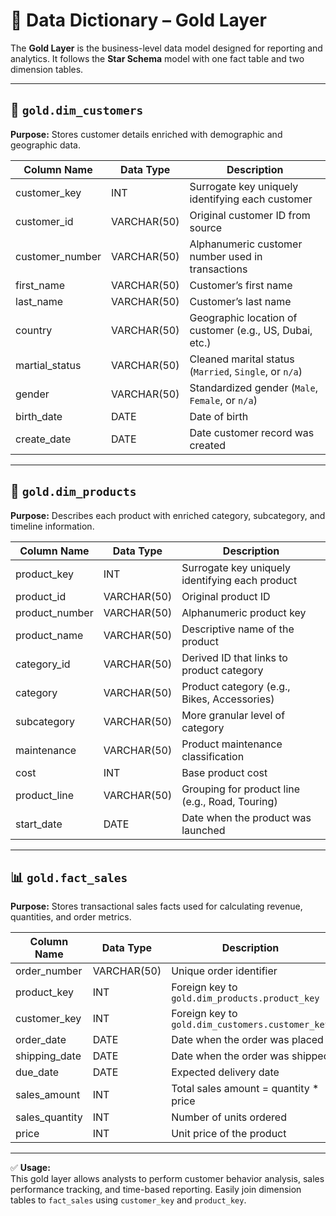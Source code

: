 # 📘 Data Dictionary – Gold Layer

The **Gold Layer** is the business-level data model designed for reporting and analytics. It follows the **Star Schema** model with one fact table and two dimension tables.

---

## 📂 `gold.dim_customers`

**Purpose:** Stores customer details enriched with demographic and geographic data.

| Column Name     | Data Type   | Description                                                                 |
|-----------------|-------------|-----------------------------------------------------------------------------|
| customer_key    | INT         | Surrogate key uniquely identifying each customer                            |
| customer_id     | VARCHAR(50) | Original customer ID from source                                            |
| customer_number | VARCHAR(50) | Alphanumeric customer number used in transactions                          |
| first_name      | VARCHAR(50) | Customer’s first name                                                       |
| last_name       | VARCHAR(50) | Customer’s last name                                                        |
| country         | VARCHAR(50) | Geographic location of customer (e.g., US, Dubai, etc.)                    |
| martial_status  | VARCHAR(50) | Cleaned marital status (`Married`, `Single`, or `n/a`)                     |
| gender          | VARCHAR(50) | Standardized gender (`Male`, `Female`, or `n/a`)                           |
| birth_date      | DATE        | Date of birth                                                              |
| create_date     | DATE        | Date customer record was created                                           |

---

## 📂 `gold.dim_products`

**Purpose:** Describes each product with enriched category, subcategory, and timeline information.

| Column Name     | Data Type   | Description                                                               |
|-----------------|-------------|---------------------------------------------------------------------------|
| product_key     | INT         | Surrogate key uniquely identifying each product                          |
| product_id      | VARCHAR(50) | Original product ID                                                       |
| product_number  | VARCHAR(50) | Alphanumeric product key                                                  |
| product_name    | VARCHAR(50) | Descriptive name of the product                                           |
| category_id     | VARCHAR(50) | Derived ID that links to product category                                 |
| category        | VARCHAR(50) | Product category (e.g., Bikes, Accessories)                               |
| subcategory     | VARCHAR(50) | More granular level of category                                           |
| maintenance     | VARCHAR(50) | Product maintenance classification                                        |
| cost            | INT         | Base product cost                                                         |
| product_line    | VARCHAR(50) | Grouping for product line (e.g., Road, Touring)                          |
| start_date      | DATE        | Date when the product was launched                                        |

---

## 📊 `gold.fact_sales`

**Purpose:** Stores transactional sales facts used for calculating revenue, quantities, and order metrics.

| Column Name     | Data Type   | Description                                                               |
|-----------------|-------------|---------------------------------------------------------------------------|
| order_number    | VARCHAR(50) | Unique order identifier                                                   |
| product_key     | INT         | Foreign key to `gold.dim_products.product_key`                            |
| customer_key    | INT         | Foreign key to `gold.dim_customers.customer_key`                          |
| order_date      | DATE        | Date when the order was placed                                            |
| shipping_date   | DATE        | Date when the order was shipped                                           |
| due_date        | DATE        | Expected delivery date                                                    |
| sales_amount    | INT         | Total sales amount = quantity * price                                     |
| sales_quantity  | INT         | Number of units ordered                                                   |
| price           | INT         | Unit price of the product                                                 |

---

✅ **Usage:**  
This gold layer allows analysts to perform customer behavior analysis, sales performance tracking, and time-based reporting. Easily join dimension tables to `fact_sales` using `customer_key` and `product_key`.
